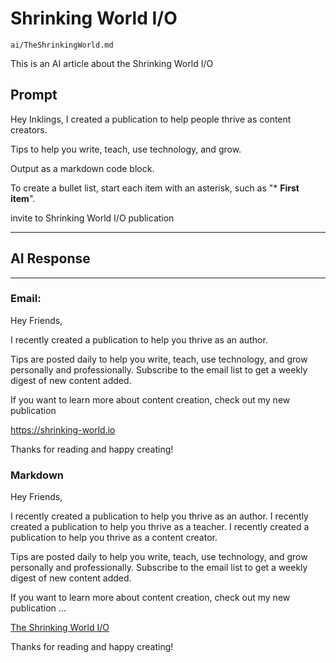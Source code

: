 # Shrinking World I/O

    ai/TheShrinkingWorld.md

This is an AI article about the Shrinking World I/O


## Prompt


Hey Inklings, I created a publication to help people thrive as content creators.

Tips to help you write, teach, use technology, and grow.

Output as a markdown code block.

To create a bullet list, start each item with an asterisk, such as "* **First item**".

invite to Shrinking World I/O publication


---

## AI Response

---

### Email:

Hey Friends, 

I recently created a publication to help you thrive as an author. 

Tips are posted daily to help you write, teach, use technology, and grow personally and
professionally. Subscribe to the email list to get a weekly digest of new content added.

If you want to learn more about content creation, check out my new publication

https://shrinking-world.io


Thanks for reading and happy creating! 


### Markdown

Hey Friends, 

I recently created a publication to help you thrive as an author. 
I recently created a publication to help you thrive as a teacher. 
I recently created a publication to help you thrive as a content creator. 

Tips are posted daily to help you write, teach, use technology, and grow personally and
professionally. Subscribe to the email list to get a weekly digest of new content added.

If you want to learn more about content creation, check out my new publication ...

[The Shrinking World I/O](https://shrinking-world.io)

Thanks for reading and happy creating! 

